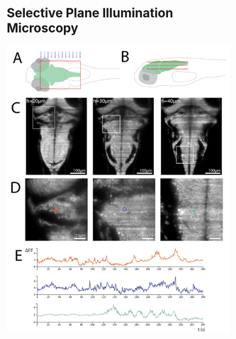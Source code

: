 # Selective Plane Illumination Microscopy

<img src="./img/fig3.png" alt="SPIM Recording" width="800"/>
